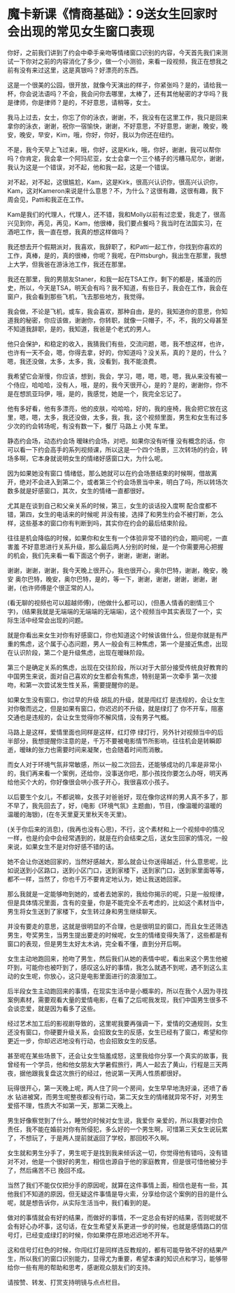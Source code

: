 # 魔卡新课《情商基础》：9送女生回家时会出现的常见女生窗口表现

你好，之前我们讲到了约会中牵手亲吻等情绪窗口识别的内容，今天首先我们来测试一下你对之前的内容消化了多少，做一个小测验，来看一段视频，我正在想我之前有没有来过这里，这是真银吗？好漂亮的东西。

这是一个很美的公园，很开放，就像今天演出的样子，你紧张吗？是的，请给我一杯，你会说法语吗？不会，我会问你去哪里，太棒了，还有其他秘密的才华吗？我是律师，你是律师？是的，不好意思，请稍等，女士。

我马上过去，女士，你忘了你的泳衣，谢谢，不，我没有在这里工作，我只是回来拿你的泳衣，谢谢，祝你一宿愉快，谢谢，不好意思，不好意思，谢谢，晚安，晚安，晚安，早安，Kim，哦，你好，你好，我以为你还在纽约。

不是，我今天早上飞过来，哦，你好，这是Kirk，哦，你好，谢谢，我可以帮你吗？你肯定，我会拿一个阿玛尼亚，女士会拿一个三个橘子的污糟马尼尔，谢谢，我认为这是一个错误，对不起，他和我一起，这是一个错误。

对不起，对不起，这很尴尬，Kam，这是Kirk，很高兴认识你，很高兴认识你，Kam，这对Kameron来说是什么意思？不，为什么？这很有趣，这很有趣，我下周会见，Patti和我正在工作。

Kam是我们的代理人，代理人，还不错，我和Molly以前有过恋爱，我走了，很高兴见到你，再见，再见，Kam，他很棒，我们要点餐吗？我当时在法国实习，在酒吧工作，我一直在想，我真的想这样做吗？

我还想去开个假期派对，我喜欢，我辞职了，和Patti一起工作，你找到你喜欢的工作，真棒，是的，真的很棒，你呢？我呢，在Pittsburgh，我出生在那里，我想上大学，但我爸在游泳池工作，我还在那里。

我还在那里，我的男朋友Staner，和我一起在TSA工作，剩下的都是，搖滾的历史，所以，今天是TSA，明天会有吗？我不知道，有些日子，我会在工作，我会在窗户，我会看到那些飞机，飞去那些地方，我觉得。

我会做，不论是飞机，或车，我会喜欢，那种自由，是的，我知道你的意思，你知道我的秘密，你应该做，谢谢你，你转职，就像一只帽子，不，不，我的父母甚至不知道我辞职，是的，我知道，我爸是个老式的男人。

他只会保护，和稳定的收入，我猜我们有些，交流问题，嗯，我不想这样，也许，也许有一天不会，嗯，你得去拿，好的，你知道吗？没关系，真的？是的，什么？嗯，我还没做，太多，太多，我，没看到，我不能浪费。

我希望它会渐慢，你应该，想到，我会，学习，嗯，嗯，嗯，嗯，我从来没有被一个侍应，哈哈哈，没有人，哦，是的，我今天很开心，是的？是的，谢谢你，你不是在想凯亚玛伊，哦，是的，我感觉，她是一个，我完全忘记了。

他有多好看，他有多漂亮，他的皮肤，哈哈哈，好的，我的座椅，我会把它放在这里，嗯，嗯，太多，我还没做，太多，我，我，这个视频里面，男生和女生有过多少次的约会转场呢，有没有数一下，餐厅 马路上 小凳 车里。

静态约会场，动态约会场 暧昧约会场，对吧，如果你没有听懂 没有概念的话，你可以看一下约会高手的系列视频课，所以这是一个四个场景，三次转场的约会，转场多啊，它本身就说明女生的情绪好感窗口大，为什么呢。

因为如果她没有窗口 情绪低，那么她就可以在约会场景结束的时候啊，借故离开，绝对不会进入到第二个，或者第三个约会场景当中来，明白了吗，所以转场次数多就是好感窗口，其次，女生的情绪一直都很好。

尤其是在谈到自己和父亲关系的时候，第三，女生的谈话投入度啊 配合度都不错，第四，女生的电话来的时候呢 并没有接，选择了和男生约会不被打断，怎么样，这些基本的窗口你有判断到吗，其实你在约会的最后结束阶段。

往往是机会降临的时候，如果你和女生有一个体验非常不错的约会，期间呢，一直害羞 不好意思进行关系升级，那么最后两人分别的时候，是一个你需要用心把握的机会，我们先来看一看下面这个例子，谢谢，谢谢，谢谢。

谢谢，谢谢，谢谢，我今天晚上很开心，我也很开心，奥尔巴特，谢谢，晚安，晚安 奥尔巴特，晚安，奥尔巴特，是的，等一下，谢谢，谢谢，谢谢，谢谢，谢谢，(也许师傅是个很正常的人)。

(看无聊的视频也可以超越师傅)，(他做什么都可以)，(但愚人情香的剧情三个字)，(结果我就是无端端的无端端的无端端)，这个视频当中其实表现了一个，实际生活中经常会出现的问题。

就是你看出来女生对你有好感窗口，你也知道这个时候该做什么，但是你就是有严重的焦虑，这个属于心态问题，男人一般会有三种焦虑，第一个是接近焦虑，出现在认识阶段，第二个是升级焦虑，出现在暧昧阶段。

第三个是确定关系的焦虑，出现在交往阶段，所以对于大部分接受传统良好教育的中国男生来说，面对自己喜欢的女生都会有焦虑，特别是第一次牵手 第一次接吻，和第一次尝试发生性关系，需要提醒你的是。

如果女生没有窗口，你过早的升级 胡乱的升级，就是闯红灯 是违规的，会让女生对你敬而远之，但是如果有窗口，你迟迟的不升级，就是绿灯了 你不开车，阻塞交通也是违规的，会让女生觉得你不解风情，没有男子气概。

马路上是这样，爱情里面也同样是这样，红灯停 绿灯行，另外针对视频当中的后半部分，我想提醒你注意的是，千万不要被电影情节所影响，往往机会是转瞬即逝，暧昧的张力也需要时间来凝聚，也会随着时间而消散。

而女人对于环境气氛非常敏感，所以一般二次回去，还能够成功的几率是非常小的，我们再来看一个案例，还给你，没事送你吧，那小孩找你要怎么办呀，明天再给他买个大的，你好像很会哄小孩子开心，我很喜欢小孩子。

以后要生个女儿，不都说嘛，女孩子对爸爸好，现在像你这样的男人真不多了，那不早了，我先回去了，好，(电影《环境气氛》主题曲)，节目，(像温暖的温暖的温暖的海银)，(在冬天里夏天里秋天冬天里)。

(关于你后来的消息)，(我再也没有心思)，不行，这个素材和上一个视频中的情况一样，也是约会中会经常遇到的，就是在约会结束之后，送女生回家的情况，一般来说，如果女生不是对你好感不错的话。

她不会让你送她回家的，当然好感越大，那么就会让你送得越近，什么意思呢，比如说送到小区路口，送到小区门口，送到家楼下，送到家门口，送到家里面等等，都不一样，当然了，你也千万不要肯定地认为，她让我送她回家。

那么我就是一定能够吻到她的，或者去她家的，我给你揭示的呢，只是一般规律，但是具体情况里面，含有的变量，你是不能完全不去考虑的，比如这个素材当中，男生将女生送到了家楼下，女生转过身和男生继续聊天。

并没有要走的意思，这就是很明显的不合理，也是很明显的窗口，而且女生还筛选男生，夸奖男生，当男生提出要走的时候呢，女生的情绪变得失落了，这些都是有窗口的表现，但是男生太好太木讷，完全看不懂，直到分开后啊。

女生主动地跑回来，抢吻了男生，然后我们从她的表情中呢，看出来这个男生他被吓到，可能你也被吓到了，感叹这么好的事情，我怎么就遇不到呢，遇不到这么主动的女生呢，你放心，这只是电影里面进行的浪漫加工。

后半段女生主动跑回来的事情，在现实生活中是小概率的，所以在我个人因为寻找案例素材，需要观看大量的爱情电影，在看了之后呢我发现，我们中国男生很多不会谈恋爱，就是因为看多了这些。

经过艺术加工后的影视剧导致的，这里呢我要再强调一下，爱情的交通规则，女生还没有窗口，你硬要升级关系，会招致女生的反感，女生已经有了窗口，希望和你更近一步，你却迟迟地没有行动，也会招致女生的反感。

甚至呢在某些场景下，还会让女生恼羞成怒，这里我给你分享一个真实的故事，我曾经有一个学员，他和他女朋友大学暑假旅行，两人一起去了黄山，行程是三天两夜，据他跟我复盘这次旅行的经过，他说第一天两人性质都很好。

玩得很开心，第一天晚上呢，两人住了同一个房间，女生早早地洗好澡，还喷了香水 钻进被窝，而男生呢整夜都没有行动，第二天女生的情绪就异常不好，对男生爱搭不理，性质大不如第一天，那第二天晚上。

男生好像察觉到了什么，睡觉的时候对女生说，我爱你 亲爱的，所以我要对你负责任，我不能在婚前对你有所侵犯，多么好的一个男生啊，可惜第三天女生说玩累了，不想玩了，于是两人提前就返回了学校，那回校不久啊。

女生就和男生分手了，男生呢于是找到我来倾诉这一切，你觉得他有错吗，没有错 对不对，他是一个很好的男生，相信也源自于他的家庭教育，但是很可惜他被分手了，然后痛苦不已 挽回不成。

当然了我们不能仅仅把分手的原因呢，就算在这件事情上面，相信也是有一些，其他我们不知道的原因，但无疑这件事情是导火索，分享给你这个案例的目的是什么呢，就是想告诉你，从实际生活当中，我们看到的是。

做对的事情就会有好的结果，而做好的事情，不一定总会有好的结果，否则呢就不会有好心办坏事，这句话，在女生希望关系更进一步的时候，也就是感情路口的信号灯，已经变成绿灯的时候，你如果停在原地迟迟地不开车。

这和信号灯红色的时候，你闯红灯是同样违反教规的，都有可能导致不好的结果产生，所以我们的窗口识别能力，显得尤为重要，希望本课的知识点和学习，能够带给你一些有用的帮助和思考，感谢观众朋友们的支持。

请按赞、转发、打赏支持明镜与点点栏目。
